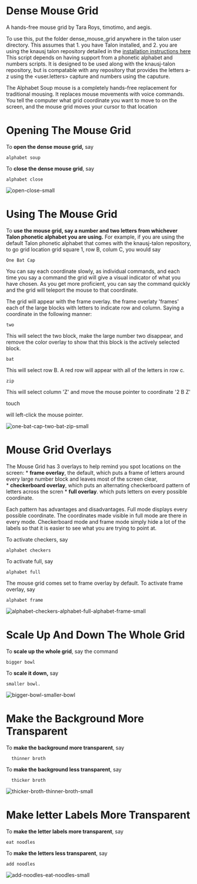 # Dense Mouse Grid

A hands-free mouse grid by Tara Roys, timotimo, and aegis.

To use this, put the folder dense_mouse_grid anywhere in the talon user directory. This assumes that 1. you have Talon installed, and 2. you are using the knausj talon repository detailed in the [installation instructions here](https://talonvoice.com/docs/index.html#getting-started)  This script depends on having support from a phonetic alphabet and numbers scripts.  It is designed to be used along with the knausj-talon repository, but is compatable with any repository that provides the letters a-z using the <user.letters> capture and numbers using the <numbers> caputure.
        

The Alphabet Soup mouse is a completely hands-free replacement for traditional mousing. It replaces mouse movements with voice commands.  You tell the computer what grid coordinate you want to move to on the screen, and the mouse grid moves your cursor to that location

# Opening The Mouse Grid
        
To **open the dense mouse grid,** say 

    alphabet soup

To **close the dense mouse grid**, say

    alphabet close
  

![open-close-small](https://user-images.githubusercontent.com/1163925/138029358-a9e16d56-5a30-4230-9150-fd70ef2dc52c.gif)

# Using The Mouse Grid        
        
To **use the mouse grid, say a number and two letters from whichever Talon phonetic alphabet you are using.**  For example, if you are using the default Talon phonetic alphabet that comes with the knausj-talon repository, to go grid location grid square 1, row B, colum C, you would say 

    One Bat Cap 
    
You can say each coordinate slowly, as individual commands, and each time you say a command the grid will give a visual indicator of what you have chosen.  As you get more proficient, you can say the command quickly and the grid will teleport the mouse to that coordinate.  
        

The grid will appear with the frame overlay.  the frame overlaty 'frames' each of the large blocks with letters to indicate row and column.  Saying a coordinate in the following manner: 

    two

This will select the two block, make the large number two disappear, and remove the color overlay to show that this block is the actively selected block. 

    bat

This will select row B.  A red row will appear with all of the letters in row c. 

    zip

This will select column 'Z' and move the mouse pointer to coordinate '2 B Z'

   touch 
        
will left-click the mouse pointer.  

        
![one-bat-cap-two-bat-zip-small](https://user-images.githubusercontent.com/1163925/138029385-bcd191fa-3281-4f00-aab3-91696b095bab.gif)

# Mouse Grid Overlays
        
The Mouse Grid has 3 overlays to help remind you spot locations on the screen: 
       * **frame overlay**, the default, which puts a frame of letters around every large number block and leaves most of the screen clear,  
       * **checkerboard overlay**, which puts an alternating checkerboard pattern of letters across the scren
       * **full overlay**.  which puts letters on every possible coordinate. 

Each pattern has advantages and disadvantages. Full mode displays every possible coordinate.  The coordinates made visible in full mode are there in every mode.  Checkerboard mode and frame mode simply hide a lot of the labels so that it is easier to see what you are trying to point at.  
  
To activate checkers, say

    alphabet checkers
 
To activate full, say 
  
    alphabet full
  
The mouse grid comes set to frame overlay by default.  To activate frame overlay, say 
   
    alphabet frame

![alphabet-checkers-alphabet-full-alphabet-frame-small](https://user-images.githubusercontent.com/1163925/138029428-42949116-e92c-4a11-8824-46bc0b86c974.gif)

# Scale Up And Down The Whole Grid
        
To **scale up the whole grid**, say the command 
  
    bigger bowl
  
To **scale it down,** say 
    
    smaller bowl. 

![bigger-bowl-smaller-bowl](https://user-images.githubusercontent.com/1163925/138029441-99e0793e-f3d3-49fd-9dab-e357914d4e11.gif)

# Make the Background More Transparent
  
 To **make the background more transparent**, say 
  
      thinner broth
  
 To **make the background less transparent**, say 
     
      thicker broth
  

![thicker-broth-thinner-broth-small](https://user-images.githubusercontent.com/1163925/138029866-d0453c1d-bf0d-4d40-9fef-eaaa5773d414.gif)

 # Make letter Labels More Transparent
       
 To **make the letter labels more transparent**, say 
   
    eat noodles

 To **make the letters less transparent**, say 
  
    add noodles
  

![add-noodles-eat-noodles-small](https://user-images.githubusercontent.com/1163925/138029880-0c5305e8-ab78-4b0d-a40b-aa03f8647bba.gif)
